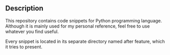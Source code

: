 Description
-----------

This repository contains code snippets for Python programming language. Although it is mainly used for my personal reference, feel free to use whatever you find useful.

Every snippet is located in its separate directory named after feature, which it tries to present.
